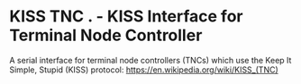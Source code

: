 # KISS TNC . - KISS Interface for Terminal Node Controller

A serial interface for terminal node controllers (TNCs) which use the Keep It Simple, Stupid (KISS) protocol: https://en.wikipedia.org/wiki/KISS_(TNC)
